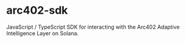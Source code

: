 # arc402-sdk
JavaScript / TypeScript SDK for interacting with the Arc402 Adaptive Intelligence Layer on Solana.
